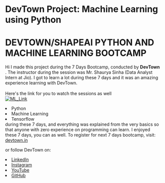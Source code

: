 # DevTown Project: Machine Learning using Python

# DEVTOWN/SHAPEAI PYTHON AND MACHINE LEARNING BOOTCAMP
Hi I made this project during the 7 Days Bootcamp, conducted by <b> DevTown
</b>.
The instructor during the session was Mr. Shaurya Sinha (Data Analyst Intern at Jio). I got to
learn a lot during these 7 days and it was an amazing experience learning with DevTown.
<br><br>Here's the link for you to watch the sessions as well<br>
<a href="https://www.youtube.com/playlist?list=PL7zl8TDRnbulkeQlgM8Ggz9UcnhaeIkDp"> <img src="https://i.ibb.co/DLxkhNK/Whats-App-Image-2022-09-21-at-9-32-49-PM.jpg" alt="ML_Link" border="0"> </a>
<br>
<li>Python
<li>Machine Learning
<li>Tensorflow
<br>during these 7 days, and everything was explained from the very basics so that
anyone with zero experience on programming can learn.
I enjoyed these 7 days, you can as well. To register for next 7 days bootcamp, visit:
<a href="https://www.devtown.in/">devtown.in</a>

or follow DevTown on:
<li><a href=
"https://in.linkedin.com/company/shapeai">LinkedIn</a>
<li><a href=
"https://www.instagram.com/devtown.in">Instagram</a>
<li><a
href=
"https://www.youtube.com/channel/UCTUvDLTW9meuDXWcbmISPdA">YouTube</a>
<li><a href=
"https://github.com/shapeai">GitHub</a>
